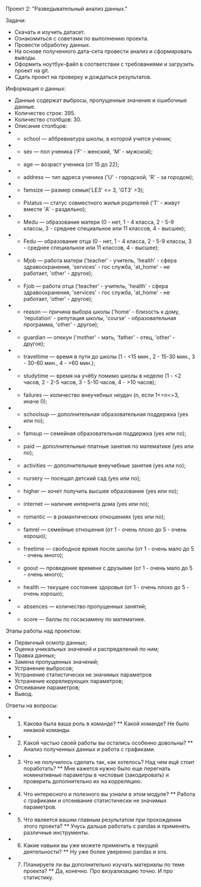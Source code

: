 Проект 2: "Разведывательный анализ данных."

Задачи:
*	Скачать и изучить датасет.
*	Ознакомиться с советами по выполнению проекта.
*	Провести обработку данных.
*	На основе полученного дата-сета провести анализ и сформировать выводы.
*	Оформить ноутбук-файл в соответствии с требованиями и загрузить проект на git.
*	Сдать проект на проверку и дождаться результатов.

Информация о данных:
*	Данные содержат выбросы, пропущенные значения и ошибочные данные.
*	Количество строк: 395.
*	Количество столбцов: 30.
*	Описание столбцов:
*	*	school — аббревиатура школы, в которой учится ученик;
*	*	sex — пол ученика ('F' - женский, 'M' - мужской);
*	*	age — возраст ученика (от 15 до 22);
*	*	address — тип адреса ученика ('U' - городской, 'R' - за городом);
*	*	famsize — размер семьи('LE3' <= 3, 'GT3' >3);
*	*	Pstatus — статус совместного жилья родителей ('T' - живут вместе 'A' - раздельно);
*	*	Medu — образование матери (0 - нет, 1 - 4 класса, 2 - 5-9 классы, 3 - среднее специальное или 11 классов, 4 - высшее);
*	*	Fedu — образование отца (0 - нет, 1 - 4 класса, 2 - 5-9 классы, 3 - среднее специальное или 11 классов, 4 - высшее);
*	*	Mjob — работа матери ('teacher' - учитель, 'health' - сфера здравоохранения, 'services' - гос служба, 'at_home' - не работает, 'other' - другое);
*	*	Fjob — работа отца ('teacher' - учитель, 'health' - сфера здравоохранения, 'services' - гос служба, 'at_home' - не работает, 'other' - другое);
*	*	reason — причина выбора школы ('home' - близость к дому, 'reputation' - репутация школы, 'course' - образовательная программа, 'other' - другое);
*	*	guardian — опекун ('mother' - мать, 'father' - отец, 'other' - другое);
*	*	traveltime — время в пути до школы (1 - <15 мин., 2 - 15-30 мин., 3 - 30-60 мин., 4 - >60 мин.);
*	*	studytime — время на учёбу помимо школы в неделю (1 - <2 часов, 2 - 2-5 часов, 3 - 5-10 часов, 4 - >10 часов);
*	*	failures — количество внеучебных неудач (n, если 1<=n<=3, иначе 0);
*	*	schoolsup — дополнительная образовательная поддержка (yes или no);
*	*	famsup — семейная образовательная поддержка (yes или no);
*	*	paid — дополнительные платные занятия по математике (yes или no);
*	*	activities — дополнительные внеучебные занятия (yes или no);
*	*	nursery — посещал детский сад (yes или no);
*	*	higher — хочет получить высшее образование (yes или no);
*	*	internet — наличие интернета дома (yes или no);
*	*	romantic — в романтических отношениях (yes или no);
*	*	famrel — семейные отношения (от 1 - очень плохо до 5 - очень хорошо);
*	*	freetime — свободное время после школы (от 1 - очень мало до 5 - очень много);
*	*	goout — проведение времени с друзьями (от 1 - очень мало до 5 - очень много);
*	*	health — текущее состояние здоровья (от 1 - очень плохо до 5 - очень хорошо);
*	*	absences — количество пропущенных занятий;
*	*	score — баллы по госэкзамену по математике.

Этапы работы над проектом:
*	Первичный осмотр данных;
*	Оценка уникальных значений и распределений по ним;
*	Правка данных;
*	Замена пропущенных значений;
*	Устранение выбросов;
*	Устранение статистически не значимых параметров
*	Устранение коррелирующих параметров;
*	Отсеивание параметров;
*	Вывод.

Ответы на вопросы:
*	1. Какова была ваша роль в команде?
**	Какой команде? Не было никакой команды.
*	2. Какой частью своей работы вы остались особенно довольны?
**	Анализ полученных данных и работа с графиками.
*	3. Что не получилось сделать так, как хотелось? Над чем ещё стоит поработать?
**	Мне кажется нужно было еще перегнать номинативные параметры в числовые (закодировать) и проверить дополнительно их на корреляцию.
*	4. Что интересного и полезного вы узнали в этом модуле?
**	Работа с графиками и отсеивание статистически не значимых параметров.
*	5. Что является вашим главным результатом при прохождении этого проекта?
**	Учусь дальше работать с pandas и применять различные инструменты.
*	6. Какие навыки вы уже можете применить в текущей деятельности?
**	Ну уже более уверенно pandas и sns.
*	7. Планируете ли вы дополнительно изучать материалы по теме проекта?
**	Да, конечно. Про визуализацию точно. И про статистику.